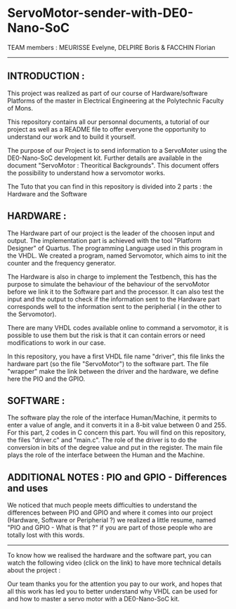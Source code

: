# ServoMotor-sender-with-DE0-Nano-SoC

TEAM members : MEURISSE Evelyne, DELPIRE Boris & FACCHIN Florian

----------------------


INTRODUCTION :
------------

This project was realized as part of our course of Hardware/software Platforms of the master in Electrical Engineering at the Polytechnic Faculty of Mons. 

This repository contains all our personnal documents, a tutorial of our project as well as a README file to offer everyone the opportunity to understand our work and to build it yourself.

The purpose of our Project is to send information to a ServoMoter using the DE0-Nano-SoC development kit. Further details are available in the document "ServoMotor : Theoritical Backgrounds". This document offers the possibility to understand how a servomotor works. 

The Tuto that you can find in this repository is divided into 2 parts : the Hardware and the Software 


HARDWARE :
----------

The Hardware part of our project is the leader of the choosen input and output.  The implementation part is achieved with the tool "Platform Designer" of Quartus. The programming Language used in this program in the VHDL. We created a program, named Servomotor, which aims to init the counter and the frequency generator. 

The Hardware is also in charge to implement the Testbench, this has the purpose to simulate the behaviour of the behaviour of the servoMotor before we link it to the Software part and the processor. It can also test the input and the output to check if the information sent to the Hardware part corresponds well to the information sent to the peripherial ( in the other to the Servomotor).

There are many VHDL codes available online to command a servomotor, it is possible to use them but the risk is that it can contain errors or need modifications to work in our case. 

In  this repository, you have a first VHDL file name "driver", this file links the hardware part (so the file "ServoMotor") to the software part. The file "wrapper" make the link between the driver and the hardware, we define here the PIO and the GPIO. 

SOFTWARE : 
-----------
The software play the role of the interface Human/Machine, it permits to enter a value of angle, and it converts it in a 8-bit value between 0 and 255. 
For this part, 2 codes in C concern this part. You will find on this repository, the files "driver.c" and "main.c". The role of the driver is to do the conversion in bits of the degree value and put in the register. The main file plays the role of the interface between the Human and the Machine.     

ADDITIONAL NOTES : PIO and GPIO - Differences and uses
------------------------------------------------------

We noticed that much people meets difficulties to understand the differences between PIO and GPIO and where it comes into our project (Hardware, Software or Peripherial ?) we realized a little resume, named "PIO and GPIO - What is that ?" if you are part of those people who are totally lost with this words.

--------------------------------------------------------------------------------------------------------------------------------------
To know how we realised the hardware and the software part, you can watch the following video (click on the link) to have more technical details about the project :

Our team thanks you for the attention you pay to our work, and hopes that all this work has led you to better understand why VHDL can be used for and how to master a servo motor with a DE0-Nano-SoC kit.  

